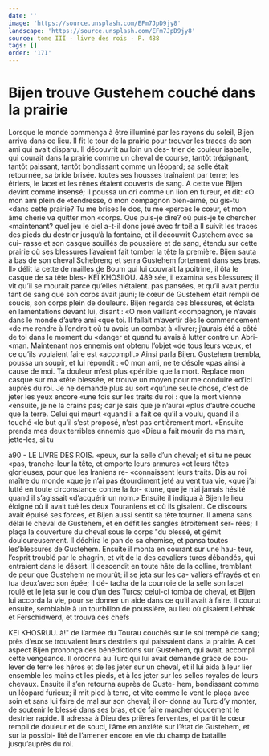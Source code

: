 ```yaml
---
date: ''
image: 'https://source.unsplash.com/EFm7JpD9jy8'
landscape: 'https://source.unsplash.com/EFm7JpD9jy8'
source: tome III - livre des rois - P. 488
tags: []
order: '171'
---
```


# Bijen trouve Gustehem couché dans la prairie

Lorsque le monde commença à être illuminé par
les rayons du soleil, Bijen arriva dans ce lieu. Il fit le tour de la prairie pour trouver les traces de son ami qui avait disparu. Il découvrit au loin un des- trier de couleur isabelle, qui courait dans la prairie comme un cheval de course, tantôt trépignant, tantôt paissant, tantôt bondissant comme un léopard; sa selle était retournée, sa bride brisée. toutes ses housses traînaient par terre; les étriers, le lacet et
les rênes étaient couverts de sang. A cette vue Bijen devint comme insensé; il poussa un cri comme un lion en fureur, et dit: «O mon ami plein de «tendresse, ô mon compagnon bien-aimé, où gis-tu «dans cette prairie? Tu me brises le dos, tu me «perces le cœur, et mon âme chérie va quitter mon «corps. Que puis-je dire? où puis-je te chercher «maintenant? quel jeu le ciel a-t-il donc joué avec
fr toi! a
Il suivit les traces des pieds du destrier jusqu’à
la fontaine, et il découvrit Gustehem avec sa cui- rasse et son casque souillés de poussière et de sang,
étendu sur cette prairie où ses blessures l’avaient fait tomber la tête la première. Bijen sauta à bas de son cheval Schebreng et serra Gustehem fortement dans ses bras. Il» délit la cette de mailles de Boum qui lui couvrait la poitrine, il ôta le casque de sa tête bles-
KEÏ KHOSIIOU. 489 sée, il examina ses blessures; il vit qu’il se mourait
parce qu’elles n’étaient. pas pansées, et qu’il avait
perdu tant de sang que son corps avait jauni; le cœur de Gustehem était rempli de soucis, son corps plein de douleurs. Bijen regarda ces blessures, et éclata en lamentations devant lui, disant : «O mon vaillant «compagnon, je n’avais dans le monde d’autre ami
«que toi. Il fallait m’avertir dès le commencement
«de me rendre à l’endroit où tu avais un combat à
«livrer; j’aurais été à côté de toi dans le moment du
«danger et quand tu avais à lutter contre un Abri- «man. Maintenant nos ennemis ont obtenu l’objet
«de tous leurs vœux, et ce qu’ils voulaient faire est «accompli.»
Ainsi parla Bijen. Gustehem trembla, poussa un soupir, et lui répondit : «0 mon ami, ne te désole
«pas ainsi à cause de moi. Ta douleur m’est plus «pénible que la mort. Replace mon casque sur ma «tête blessée, et trouve un moyen pour me conduire «d’ici auprès du roi. Je ne demande plus au sort «qu’une seule chose, c’est de jeter les yeux encore
«une fois sur les traits du roi : que la mort vienne «ensuite, je ne la crains pas; car je sais que je n’aurai «plus d’autre couche que la terre. Celui qui meurt «quand il a fait ce qu’il a voulu, quand il a touché
«le but qu’il s’est proposé, n’est pas entièrement mort.
«Ensuite prends mes deux terribles ennemis que «Dieu a fait mourir de ma main, jette-les, si tu

à90 - LE LIVRE DES ROIS.
«peux, sur la selle d’un cheval; et si tu ne peux «pas, tranche-leur la tête, et emporte leurs armures «et leurs têtes glorieuses, pour que les Iraniens re- «connaissent leurs traits. Dis au roi maître du monde «que je n’ai pas étourdiment jeté au vent tua vie,
«que j’ai lutté en toute circonstance contre la for- «tune, que je n’ai jamais hésité quand il s’agissait
«d’acquérir un nom.»
Ensuite il indiqua à Bijen le lieu éloigné où il avait tué les deux Touraniens et où ils gisaient. Ce discours avait épuisé ses forces, et Bijen aussi sentit sa tête tourner. Il amena sans délai le cheval de Gustehem, et en défit les sangles étroitement ser- rées; il plaça la couverture du cheval sous le corps
"du blessé, et gémit douloureusement. Il déchira le
pan de sa chemise, et pansa toutes Ies’blessures de
Gustehem. Ensuite il monta en courant sur une hau-
teur, l’esprit troublé par le chagrin, et vit de la des
cavaliers turcs débandés, qui entraient dans le désert.
Il descendit en toute hâte de la colline, tremblant de
peur que Gustehem ne mourût; il se jeta sur les ca- valiers effrayés et en tua deux’avec son épée; il dé-
tacha de la courroie de la selle son lacet roulé et le jeta sur le cou d’un des Turcs; celui-ci tomba de
cheval, et Bijen lui accorda la vie, pour se donner un aide dans ce qu’il avait à faire. Il courut ensuite, semblable à un tourbillon de poussière, au lieu où gisaient Lehhak et Ferschidwerd, et trouva ces chefs

KEI KHOSRUU. à!" de l’armée du Tourau couchés sur le sol trempé de
sang; près d’eux se trouvaient leurs destriers qui paissaient dans la prairie.
A cet aspect Bijen prononça des bénédictions sur Gustehem, qui avait. accompli cette vengeance. Il ordonna au Turc qui lui avait demandé grâce de sou- lever de terre les héros et de les jeter sur un cheval,
et il lui aida à leur lier ensemble les mains et les pieds, et à les jeter sur les selles royales de leurs chevaux. Ensuite il s’en retourna auprès de Guste- hem, bondissant comme un léopard furieux; il mit pied à terre, et vite comme le vent le plaça avec soin et sans lui faire de mal sur son cheval; il or- donna au Turc d’y monter, de soutenir le blessé dans
ses bras, et de faire marcher doucement le destrier rapide. Il adressa à Dieu des prières ferventes, et partit le cœur rempli de douleur et de souci, l’âme
en anxiété sur l’état de Gustehem, et sur la possibi-
lité de l’amener encore en vie du champ de bataille jusqu’auprès du roi.
